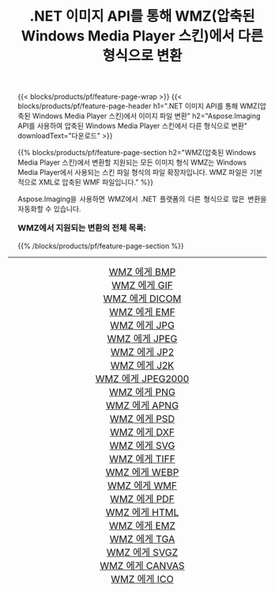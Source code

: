 ﻿---
title: .NET 이미지 API를 통해 WMZ(압축된 Windows Media Player 스킨)에서 다른 형식으로 변환 
weight: 3920
url: /ko/net/conversion/from/wmz/ 
lang: ko
langdirlevel: 2
locales: zh-hans,ja,it,ru,de,es,fr,nl,id,lt,pl,pt,vi,tr,ko,zh-hant,ar,hi,th,sv,cs,uk,he
description: Aspose.Imaging을 사용하면 WMZ(압축된 Windows Media Player 스킨) 에서 다른 형식으로 쉽게 변환할 수 있습니다.
---

{{< blocks/products/pf/feature-page-wrap >}}
{{< blocks/products/pf/feature-page-header h1=".NET 이미지 API를 통해 WMZ(압축된 Windows Media Player 스킨)에서 이미지 파일 변환" h2="Aspose.Imaging API를 사용하여 압축된 Windows Media Player 스킨에서 다른 형식으로 변환" downloadText="다운로드" >}}


{{% blocks/products/pf/feature-page-section  h2="WMZ(압축된 Windows Media Player 스킨)에서 변환할 지원되는 모든 이미지 형식 WMZ는 Windows Media Player에서 사용되는 스킨 파일 형식의 파일 확장자입니다. WMZ 파일은 기본적으로 XML로 압축된 WMF 파일입니다." %}}
<p align=justify>Aspose.Imaging을 사용하면 WMZ에서 .NET 플랫폼의 다른 형식으로 많은 변환을 자동화할 수 있습니다.</p>
<h3 style="margin-top:16px;">
WMZ에서 지원되는 변환의 전체 목록:
</h3>
{{% /blocks/products/pf/feature-page-section %}}
<div class="container-fluid productfamilypage bg-gray">
    <div class="convertypes bg-gray agp-content section">
        <div class="container">
		<hr style="margin-left:-20px;"/>
		<div class="row other-converters" style="gap: 10px;font-size: 19px;text-align:center;">
		    <div class='col-md-3 other-converter remove-lp remove-rp'><a href="/imaging/ko/net/conversion/wmz-to-bmp/" style="padding:15px;">WMZ 에게 BMP</a></div><div class='col-md-3 other-converter remove-lp remove-rp'><a href="/imaging/ko/net/conversion/wmz-to-gif/" style="padding:15px;">WMZ 에게 GIF</a></div><div class='col-md-3 other-converter remove-lp remove-rp'><a href="/imaging/ko/net/conversion/wmz-to-dicom/" style="padding:15px;">WMZ 에게 DICOM</a></div><div class='col-md-3 other-converter remove-lp remove-rp'><a href="/imaging/ko/net/conversion/wmz-to-emf/" style="padding:15px;">WMZ 에게 EMF</a></div><div class='col-md-3 other-converter remove-lp remove-rp'><a href="/imaging/ko/net/conversion/wmz-to-jpg/" style="padding:15px;">WMZ 에게 JPG</a></div><div class='col-md-3 other-converter remove-lp remove-rp'><a href="/imaging/ko/net/conversion/wmz-to-jpeg/" style="padding:15px;">WMZ 에게 JPEG</a></div><div class='col-md-3 other-converter remove-lp remove-rp'><a href="/imaging/ko/net/conversion/wmz-to-jp2/" style="padding:15px;">WMZ 에게 JP2</a></div><div class='col-md-3 other-converter remove-lp remove-rp'><a href="/imaging/ko/net/conversion/wmz-to-j2k/" style="padding:15px;">WMZ 에게 J2K</a></div><div class='col-md-3 other-converter remove-lp remove-rp'><a href="/imaging/ko/net/conversion/wmz-to-jpeg2000/" style="padding:15px;">WMZ 에게 JPEG2000</a></div><div class='col-md-3 other-converter remove-lp remove-rp'><a href="/imaging/ko/net/conversion/wmz-to-png/" style="padding:15px;">WMZ 에게 PNG</a></div><div class='col-md-3 other-converter remove-lp remove-rp'><a href="/imaging/ko/net/conversion/wmz-to-apng/" style="padding:15px;">WMZ 에게 APNG</a></div><div class='col-md-3 other-converter remove-lp remove-rp'><a href="/imaging/ko/net/conversion/wmz-to-psd/" style="padding:15px;">WMZ 에게 PSD</a></div><div class='col-md-3 other-converter remove-lp remove-rp'><a href="/imaging/ko/net/conversion/wmz-to-dxf/" style="padding:15px;">WMZ 에게 DXF</a></div><div class='col-md-3 other-converter remove-lp remove-rp'><a href="/imaging/ko/net/conversion/wmz-to-svg/" style="padding:15px;">WMZ 에게 SVG</a></div><div class='col-md-3 other-converter remove-lp remove-rp'><a href="/imaging/ko/net/conversion/wmz-to-tiff/" style="padding:15px;">WMZ 에게 TIFF</a></div><div class='col-md-3 other-converter remove-lp remove-rp'><a href="/imaging/ko/net/conversion/wmz-to-webp/" style="padding:15px;">WMZ 에게 WEBP</a></div><div class='col-md-3 other-converter remove-lp remove-rp'><a href="/imaging/ko/net/conversion/wmz-to-wmf/" style="padding:15px;">WMZ 에게 WMF</a></div><div class='col-md-3 other-converter remove-lp remove-rp'><a href="/imaging/ko/net/conversion/wmz-to-pdf/" style="padding:15px;">WMZ 에게 PDF</a></div><div class='col-md-3 other-converter remove-lp remove-rp'><a href="/imaging/ko/net/conversion/wmz-to-html/" style="padding:15px;">WMZ 에게 HTML</a></div><div class='col-md-3 other-converter remove-lp remove-rp'><a href="/imaging/ko/net/conversion/wmz-to-emz/" style="padding:15px;">WMZ 에게 EMZ</a></div><div class='col-md-3 other-converter remove-lp remove-rp'><a href="/imaging/ko/net/conversion/wmz-to-tga/" style="padding:15px;">WMZ 에게 TGA</a></div><div class='col-md-3 other-converter remove-lp remove-rp'><a href="/imaging/ko/net/conversion/wmz-to-svgz/" style="padding:15px;">WMZ 에게 SVGZ</a></div><div class='col-md-3 other-converter remove-lp remove-rp'><a href="/imaging/ko/net/conversion/wmz-to-canvas/" style="padding:15px;">WMZ 에게 CANVAS</a></div><div class='col-md-3 other-converter remove-lp remove-rp'><a href="/imaging/ko/net/conversion/wmz-to-ico/" style="padding:15px;">WMZ 에게 ICO</a></div>
                </div>
        </div>
    </div>
</div>
<br/>

